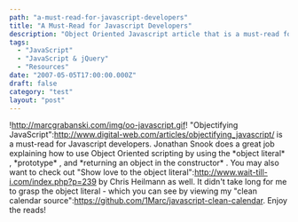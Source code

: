 ```yaml
---
path: "a-must-read-for-javascript-developers"
title: "A Must-Read for Javascript Developers"
description: "Object Oriented Javascript article that is a must-read for Javascript Developers"
tags: 
  - "JavaScript"
  - "JavaScript & jQuery"
  - "Resources"
date: "2007-05-05T17:00:00.000Z"
draft: false
category: "test"
layout: "post"
---
```


!http://marcgrabanski.com/img/oo-javascript.gif! "Objectifying JavaScript":http://www.digital-web.com/articles/objectifying_javascript/ is a must-read for Javascript developers. Jonathan Snook does a great job explaining how to use Object Oriented scripting by using the \*object literal\* , \*prototype\* , and \*returning an object in the constructor\* . You may also want to check out "Show love to the object literal":http://www.wait-till-i.com/index.php?p=239 by Chris Heilmann as well. It didn't take long for me to grasp the object literal - which you can see by viewing my "clean calendar source":https://github.com/1Marc/javascript-clean-calendar. Enjoy the reads!